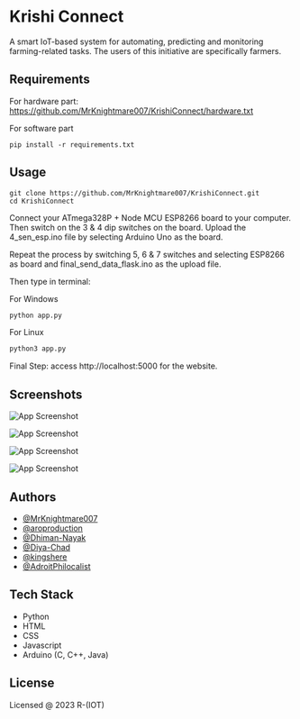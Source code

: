 
# Krishi Connect

A smart IoT-based system for automating, predicting and monitoring farming-related tasks. The users of this initiative are specifically farmers.


## Requirements

For hardware part:
https://github.com/MrKnightmare007/KrishiConnect/hardware.txt

For software part
```
pip install -r requirements.txt
```
## Usage

```git
git clone https://github.com/MrKnightmare007/KrishiConnect.git
cd KrishiConnect
```
Connect your ATmega328P + Node MCU ESP8266 board to your computer.
Then switch on the 3 & 4 dip switches on the board.
Upload the 4_sen_esp.ino file by selecting Arduino Uno as the board.

Repeat the process by switching 5, 6 & 7 switches and selecting ESP8266 as board and final_send_data_flask.ino as the upload file.

Then type in terminal:

For Windows
```python
python app.py
```
For Linux
```python
python3 app.py
```

Final Step: 
access http://localhost:5000 for the website.

## Screenshots

![App Screenshot](https://i.ibb.co/dWWxzzQ/image.png)

![App Screenshot](https://i.ibb.co/bWn0Sz9/image.png)

![App Screenshot](https://i.ibb.co/vh0F0qj/image.png)

![App Screenshot](https://i.ibb.co/8KrwG0X/image.png)




## Authors

- [@MrKnightmare007](https://github.com/MrKnightmare007)
- [@aroproduction](https://www.github.com/aroproduction)
- [@Dhiman-Nayak](https://github.com/Dhiman-Nayak)
- [@Diya-Chad](https://github.com/Diya-Chad)
- [@kingshere](https://github.com/kingshere)
- [@AdroitPhilocalist](https://github.com/AdroitPhilocalist)

  



## Tech Stack

- Python
- HTML
- CSS
- Javascript
- Arduino (C, C++, Java)


## License

Licensed @ 2023 R-(IOT)

